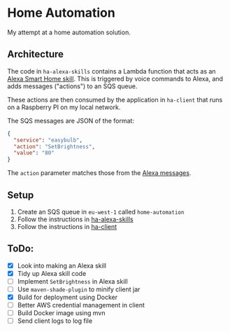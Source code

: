 # Home Automation
My attempt at a home automation solution.

## Architecture
The code in `ha-alexa-skills` contains a Lambda function that acts as an [Alexa Smart Home skill](https://developer.amazon.com/docs/smarthome/understand-the-smart-home-skill-api.html).
This is triggered by voice commands to Alexa, and adds messages ("actions") to an SQS queue.

These actions are then consumed by the application in `ha-client` that runs on a Raspberry PI on my
local network.

The SQS messages are JSON of the format:
```json
{
  "service": "easybulb",
  "action": "SetBrightness",
  "value": "80"
}
```
The `action` parameter matches those from the [Alexa messages](https://developer.amazon.com/docs/smarthome/smart-home-skill-api-message-reference.html#lighting-and-tunable-lighting-control-messages).

## Setup
1. Create an SQS queue in `eu-west-1` called `home-automation`
2. Follow the instructions in [ha-alexa-skills](ha-alexa-skills)
3. Follow the instructions in [ha-client](ha-client)

## ToDo:
- [x] Look into making an Alexa skill
- [x] Tidy up Alexa skill code
- [ ] Implement `SetBrightness` in Alexa skill
- [ ] Use `maven-shade-plugin` to minify client jar
- [x] Build for deployment using Docker
- [ ] Better AWS credential management in client
- [ ] Build Docker image using mvn
- [ ] Send client logs to log file
